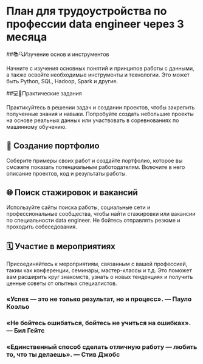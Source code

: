 # План для трудоустройства по профессии data engineer через 3 месяца

##📚🔍Изучение основ и инструментов

Начните с изучения основных понятий и принципов работы с данными, а также освойте необходимые инструменты и технологии. Это может быть Python, SQL, Hadoop, Spark и другие.

##💻💪Практические задания 

Практикуйтесь в решении задач и создании проектов, чтобы закрепить полученные знания и навыки. Попробуйте создать небольшие проекты на основе реальных данных или участвовать в соревнованиях по машинному обучению.

## 💼 Создание портфолио

Соберите примеры своих работ и создайте портфолио, которое вы сможете показать потенциальным работодателям. Включите в него описание проектов, код и результаты работы.

## 🌐 Поиск стажировок и вакансий 

Используйте сайты поиска работы, социальные сети и профессиональные сообщества, чтобы найти стажировки или вакансии по специальности data engineer. Не бойтесь отправлять резюме и проходить собеседования.

## 🗓️ Участие в мероприятиях

Присоединяйтесь к мероприятиям, связанным с вашей профессией, таким как конференции, семинары, мастер-классы и т.д. Это поможет вам расширить круг знакомств, узнать о новых тенденциях и получить ценные советы от опытных специалистов.

### «Успех — это не только результат, но и процесс». — Пауло Коэльо

### «Не бойтесь ошибаться, бойтесь не учиться на ошибках». — Бил Гейтс

### «Единственный способ сделать отличную работу — любить то, что ты делаешь». — Стив Джобс